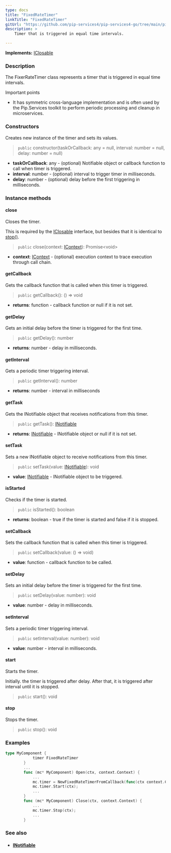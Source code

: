 ```yaml
---
type: docs
title: "FixedRateTimer"
linkTitle: "FixedRateTimer"
gitUrl: "https://github.com/pip-services4/pip-services4-go/tree/main/pip-services4-components-go"
description: >
    Timer that is triggered in equal time intervals.

---
```


**Implements:** [IClosable](../iclosable)

### Description

The FixerRateTimer class represents a timer that is triggered in equal time intervals.

Important points

- It has symmetric cross-language implementation and is often used by the Pip.Services toolkit to perform periodic processing and cleanup in microservices.

### Constructors
Creates new instance of the timer and sets its values.

> `public` constructor(taskOrCallback: any = null, interval: number = null, delay: number = null)

- **taskOrCallback**: any - (optional) Notifiable object or callback function to call when timer is triggered.
- **interval**: number - (optional) interval to trigger timer in milliseconds.
- **delay**: number - (optional) delay before the first triggering in milliseconds.

### Instance methods

#### close
Closes the timer.

This is required by the [IClosable](../iclosable) interface,
but besides that it is identical to [stop()](#stop).

> `public` close(context: [IContext](../../context/context)): Promise\<void\>

- **context**: [IContext](../../context/context) - (optional) execution context to trace execution through call chain.

#### getCallback
Gets the callback function that is called when this timer is triggered.

> `public` getCallback(): () => void

- **returns**: function - callback function or null if it is not set. 


#### getDelay
Gets an initial delay before the timer is triggered for the first time.

> `public` getDelay(): number

- **returns**: number - delay in milliseconds.

#### getInterval
Gets a periodic timer triggering interval.

> `public` getInterval(): number

- **returns**: number - interval in milliseconds


#### getTask
Gets the INotifiable object that receives notifications from this timer.

> `public` getTask(): [INotifiable](../inotifiable)

- **returns**: [INotifiable](../inotifiable) - INotifiable object or null if it is not set.


#### setTask
Sets a new INotifiable object to receive notifications from this timer.

> `public` setTask(value: [INotifiable](../inotifiable)): void

- **value**: [INotifiable](../inotifiable) - INotifiable object to be triggered.

#### isStarted
Checks if the timer is started.

> `public` isStarted(): boolean

- **returns**: boolean - true if the timer is started and false if it is stopped.

#### setCallback
Sets the callback function that is called when this timer is triggered.

> `public` setCallback(value: () => void)

- **value**: function - callback function to be called.

#### setDelay
Sets an initial delay before the timer is triggered for the first time.

> `public` setDelay(value: number): void

- **value**: number - delay in milliseconds. 

#### setInterval
Sets a periodic timer triggering interval.

> `public` setInterval(value: number): void

- **value**: number - interval in milliseconds.


#### start
Starts the timer.

Initially. the timer is triggered after delay.
After that, it is triggered after interval until it is stopped.

> `public` start(): void


#### stop
Stops the timer.

> `public` stop(): void

### Examples
```go
type MyComponent {
			timer FixedRateTimer
		}
		...
		func (mc* MyComponent) Open(ctx, context.Context) {
			...
			mc.timer = NewFixedRateTimerFromCallback(func(ctx context.Context){ this.cleanup }, 60000, 0, 5);
			mc.timer.Start(ctx);
			...
		}
		func (mc* MyComponent) Close(ctx, context.Context) {
			...
			mc.timer.Stop(ctx);
			...
		}

```

### See also
- #### [INotifiable](../inotifiable)

